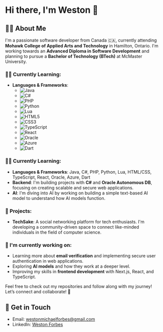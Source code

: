 # Hi there, I'm Weston 👋

## 👨‍💻 About Me
I'm a passionate software developer from Canada 🇨🇦, currently attending **Mohawk College of Applied Arts and Technology** in Hamilton, Ontario. I'm working towards an **Advanced Diploma in Software Development** and planning to pursue a **Bachelor of Technology (BTech)** at McMaster University.

### 🧑‍🎓 Currently Learning:
- **Languages & Frameworks**: 
  - ![Java](https://img.shields.io/badge/Java-%23f8981d?style=flat&logo=java&logoColor=white)
  - ![C#](https://img.shields.io/badge/C%23-%23239120?style=flat&logo=csharp&logoColor=white)
  - ![PHP](https://img.shields.io/badge/PHP-%23777BB4?style=flat&logo=php&logoColor=white)
  - ![Python](https://img.shields.io/badge/Python-%233B8E2F?style=flat&logo=python&logoColor=white)
  - ![Lua](https://img.shields.io/badge/Lua-%232C2D72?style=flat&logo=lua&logoColor=white)
  - ![HTML5](https://img.shields.io/badge/HTML5-%23e34f26?style=flat&logo=html5&logoColor=white)
  - ![CSS3](https://img.shields.io/badge/CSS3-%231572B6?style=flat&logo=css3&logoColor=white)
  - ![TypeScript](https://img.shields.io/badge/TypeScript-%23007ACC?style=flat&logo=typescript&logoColor=white)
  - ![React](https://img.shields.io/badge/React-%23282C34?style=flat&logo=react&logoColor=61DAFB)
  - ![Oracle](https://img.shields.io/badge/Oracle-%23F80000?style=flat&logo=oracle&logoColor=white)
  - ![Azure](https://img.shields.io/badge/Azure-%230078D4?style=flat&logo=microsoftazure&logoColor=white)
  - ![Dart](https://img.shields.io/badge/Dart-%230175C2?style=flat&logo=dart&logoColor=white)

### 🧑‍🎓 Currently Learning:
- **Languages & Frameworks**: Java, C#, PHP, Python, Lua, HTML/CSS, TypeScript, React, Oracle, Azure, Dart
- **Backend**: I'm building projects with **C#** and **Oracle Autonomous DB**, focusing on creating scalable and secure web applications.
- **AI**: I'm diving into AI by working on building a simple text-based AI model to understand how AI models function.

### 🚀 Projects:
- **TechSake**: A social networking platform for tech enthusiasts. I'm developing a community-driven space to connect like-minded individuals in the field of computer science.

### 🌱 I'm currently working on:
- Learning more about **email verification** and implementing secure user authentication in web applications.
- Exploring **AI models** and how they work at a deeper level.
- Improving my skills in **frontend development** with Next.js, React, and TypeScript.

Feel free to check out my repositories and follow along with my journey! Let’s connect and collaborate! 🚀

## 📧 Get in Touch
- Email: westonmichaelforbes@gmail.com
- LinkedIn: [Weston Forbes](https://www.linkedin.com/in/westonforbes/)